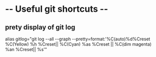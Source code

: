 # -- Useful git shortcuts --

## prety display of git log

alias gitlog="git log --all --graph --pretty=format:'%C(auto)%d%Creset %C(Yellow) %h %Creset|| %C(Cyan) %as %Creset || %C(dim magenta) %an %Creset|| %s'"
